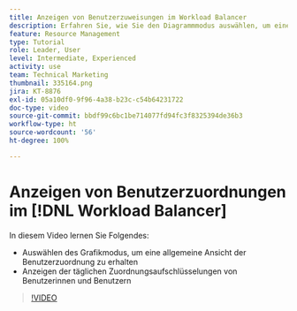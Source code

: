 ```yaml
---
title: Anzeigen von Benutzerzuweisungen im Workload Balancer
description: Erfahren Sie, wie Sie den Diagrammmodus auswählen, um eine allgemeine Ansicht der Benutzerzuordnung zu erhalten und die täglichen Zuordnungsaufschlüsselungen der Benutzerinnen und Benutzer anzuzeigen.
feature: Resource Management
type: Tutorial
role: Leader, User
level: Intermediate, Experienced
activity: use
team: Technical Marketing
thumbnail: 335164.png
jira: KT-8876
exl-id: 05a10df0-9f96-4a38-b23c-c54b64231722
doc-type: video
source-git-commit: bbdf99c6bc1be714077fd94fc3f8325394de36b3
workflow-type: ht
source-wordcount: '56'
ht-degree: 100%

---
```


# Anzeigen von Benutzerzuordnungen im [!DNL Workload Balancer]

In diesem Video lernen Sie Folgendes:

* Auswählen des Grafikmodus, um eine allgemeine Ansicht der Benutzerzuordnung zu erhalten
* Anzeigen der täglichen Zuordnungsaufschlüsselungen von Benutzerinnen und Benutzern

>[!VIDEO](https://video.tv.adobe.com/v/335164/?quality=12&learn=on&enablevpops=1)
